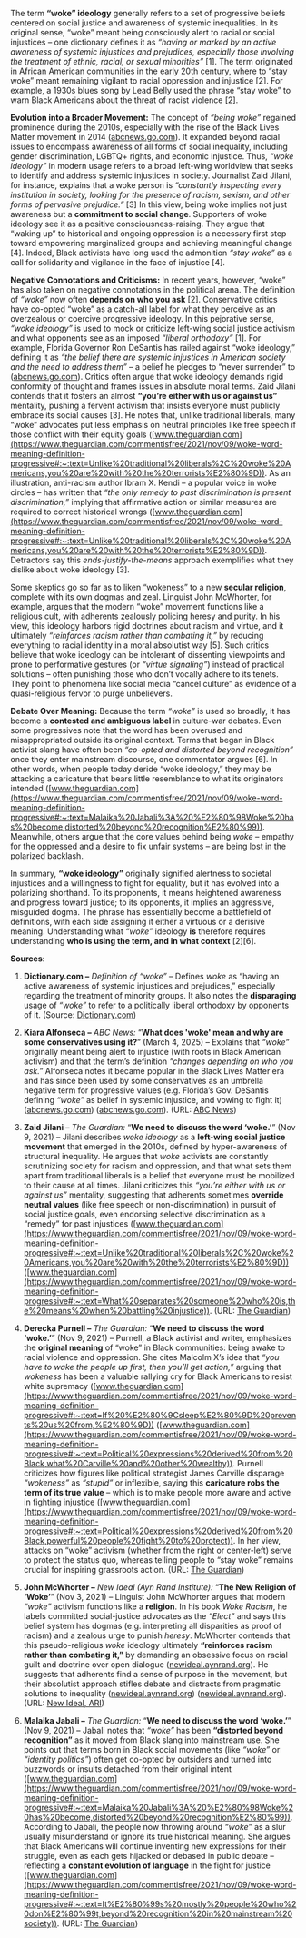 The term **“woke” ideology** generally refers to a set of progressive beliefs centered on social justice and awareness of systemic inequalities. In its original sense, “woke” meant being consciously alert to racial or social injustices – one dictionary defines it as *“having or marked by an active awareness of systemic injustices and prejudices, especially those involving the treatment of ethnic, racial, or sexual minorities”* [1]. The term originated in African American communities in the early 20th century, where to “stay woke” meant remaining vigilant to racial oppression and injustice [2]. For example, a 1930s blues song by Lead Belly used the phrase “stay woke” to warn Black Americans about the threat of racist violence [2]. 

**Evolution into a Broader Movement:** The concept of *“being woke”* regained prominence during the 2010s, especially with the rise of the Black Lives Matter movement in 2014 ([abcnews.go.com](https://abcnews.go.com/Politics/woke-conservatives/story?id=93051138#:~:text=The%20term%2C%20in%20one%20of,police%20shooting%20of%20Michael%20Brown)). It expanded beyond racial issues to encompass awareness of all forms of social inequality, including gender discrimination, LGBTQ+ rights, and economic injustice. Thus, *“woke ideology”* in modern usage refers to a broad left-wing worldview that seeks to identify and address systemic injustices in society. Journalist Zaid Jilani, for instance, explains that a woke person is *“constantly inspecting every institution in society, looking for the presence of racism, sexism, and other forms of pervasive prejudice.”* [3] In this view, being woke implies not just awareness but a **commitment to social change**. Supporters of woke ideology see it as a positive consciousness-raising. They argue that “waking up” to historical and ongoing oppression is a necessary first step toward empowering marginalized groups and achieving meaningful change [4]. Indeed, Black activists have long used the admonition *“stay woke”* as a call for solidarity and vigilance in the face of injustice [4]. 

**Negative Connotations and Criticisms:** In recent years, however, “woke” has also taken on negative connotations in the political arena. The definition of *“woke”* now often **depends on who you ask** [2]. Conservative critics have co-opted “woke” as a catch-all label for what they perceive as an overzealous or coercive progressive ideology. In this pejorative sense, *“woke ideology”* is used to mock or criticize left-wing social justice activism and what opponents see as an imposed *“liberal orthodoxy”* [1]. For example, Florida Governor Ron DeSantis has railed against “woke ideology,” defining it as *“the belief there are systemic injustices in American society and the need to address them”* – a belief he pledges to “never surrender” to ([abcnews.go.com](https://abcnews.go.com/Politics/woke-conservatives/story?id=93051138#:~:text=Woke%20is%20defined%20by%20the,reported%20by%20The%20Washington%20Post)). Critics often argue that woke ideology demands rigid conformity of thought and frames issues in absolute moral terms. Zaid Jilani contends that it fosters an almost **“you’re either with us or against us”** mentality, pushing a fervent activism that insists everyone must publicly embrace its social causes [3]. He notes that, unlike traditional liberals, many “woke” advocates put less emphasis on neutral principles like free speech if those conflict with their equity goals ([www.theguardian.com](https://www.theguardian.com/commentisfree/2021/nov/09/woke-word-meaning-definition-progressive#:~:text=Unlike%20traditional%20liberals%2C%20woke%20Americans,you%20are%20with%20the%20terrorists%E2%80%9D)). As an illustration, anti-racism author Ibram X. Kendi – a popular voice in woke circles – has written that *“the only remedy to past discrimination is present discrimination,”* implying that affirmative action or similar measures are required to correct historical wrongs ([www.theguardian.com](https://www.theguardian.com/commentisfree/2021/nov/09/woke-word-meaning-definition-progressive#:~:text=Unlike%20traditional%20liberals%2C%20woke%20Americans,you%20are%20with%20the%20terrorists%E2%80%9D)). Detractors say this *ends-justify-the-means* approach exemplifies what they dislike about woke ideology [3]. 

Some skeptics go so far as to liken “wokeness” to a new **secular religion**, complete with its own dogmas and zeal. Linguist John McWhorter, for example, argues that the modern “woke” movement functions like a religious cult, with adherents zealously policing heresy and purity. In his view, this ideology harbors rigid doctrines about racism and virtue, and it ultimately *“reinforces racism rather than combating it,”* by reducing everything to racial identity in a moral absolutist way [5]. Such critics believe that woke ideology can be intolerant of dissenting viewpoints and prone to performative gestures (or *“virtue signaling”*) instead of practical solutions – often punishing those who don’t vocally adhere to its tenets. They point to phenomena like social media “cancel culture” as evidence of a quasi-religious fervor to purge unbelievers. 

**Debate Over Meaning:** Because the term *“woke”* is used so broadly, it has become a **contested and ambiguous label** in culture-war debates. Even some progressives note that the word has been overused and misappropriated outside its original context. Terms that began in Black activist slang have often been *“co-opted and distorted beyond recognition”* once they enter mainstream discourse, one commentator argues [6]. In other words, when people today deride “woke ideology,” they may be attacking a caricature that bears little resemblance to what its originators intended ([www.theguardian.com](https://www.theguardian.com/commentisfree/2021/nov/09/woke-word-meaning-definition-progressive#:~:text=Malaika%20Jabali%3A%20%E2%80%98Woke%20has%20become,distorted%20beyond%20recognition%E2%80%99)). Meanwhile, others argue that the core values behind being *woke* – empathy for the oppressed and a desire to fix unfair systems – are being lost in the polarized backlash. 

In summary, **“woke ideology”** originally signified alertness to societal injustices and a willingness to fight for equality, but it has evolved into a polarizing shorthand. To its proponents, it means heightened awareness and progress toward justice; to its opponents, it implies an aggressive, misguided dogma. The phrase has essentially become a battlefield of definitions, with each side assigning it either a virtuous or a derisive meaning. Understanding what *“woke”* ideology **is** therefore requires understanding **who is using the term, and in what context** [2][6]. 

**Sources:**

1. **Dictionary.com –** *Definition of “woke”* – Defines *woke* as “having an active awareness of systemic injustices and prejudices,” especially regarding the treatment of minority groups. It also notes the **disparaging** usage of *“woke”* to refer to a politically liberal orthodoxy by opponents of it. (Source: [Dictionary.com](https://www.dictionary.com/browse/woke)) 

2. **Kiara Alfonseca –** *ABC News:* “**What does 'woke' mean and why are some conservatives using it?**” (March 4, 2025) – Explains that *“woke”* originally meant being alert to injustice (with roots in Black American activism) and that the term’s definition *“changes depending on who you ask.”* Alfonseca notes it became popular in the Black Lives Matter era and has since been used by some conservatives as an umbrella negative term for progressive values (e.g. Florida’s Gov. DeSantis defining *“woke”* as belief in systemic injustice, and vowing to fight it) ([abcnews.go.com](https://abcnews.go.com/Politics/woke-conservatives/story?id=93051138#:~:text=The%20definition%20of%20,depending%20on%20who%20you%20ask)) ([abcnews.go.com](https://abcnews.go.com/Politics/woke-conservatives/story?id=93051138#:~:text=Woke%20is%20defined%20by%20the,reported%20by%20The%20Washington%20Post)). (URL: [ABC News](https://abcnews.go.com/Politics/woke-conservatives/story?id=93051138)) 

3. **Zaid Jilani –** *The Guardian:* “**We need to discuss the word ‘woke.’**” (Nov 9, 2021) – Jilani describes *woke ideology* as a **left-wing social justice movement** that emerged in the 2010s, defined by hyper-awareness of structural inequality. He argues that *woke* activists are constantly scrutinizing society for racism and oppression, and that what sets them apart from traditional liberals is a belief that everyone must be mobilized to their cause at all times. Jilani criticizes this *“you’re either with us or against us”* mentality, suggesting that adherents sometimes **override neutral values** (like free speech or non-discrimination) in pursuit of social justice goals, even endorsing selective discrimination as a “remedy” for past injustices ([www.theguardian.com](https://www.theguardian.com/commentisfree/2021/nov/09/woke-word-meaning-definition-progressive#:~:text=Unlike%20traditional%20liberals%2C%20woke%20Americans,you%20are%20with%20the%20terrorists%E2%80%9D)) ([www.theguardian.com](https://www.theguardian.com/commentisfree/2021/nov/09/woke-word-meaning-definition-progressive#:~:text=What%20separates%20someone%20who%20is,the%20means%20when%20battling%20injustice)). (URL: [The Guardian](https://www.theguardian.com/commentisfree/2021/nov/09/woke-word-meaning-definition-progressive)) 

4. **Derecka Purnell –** *The Guardian:* “**We need to discuss the word ‘woke.’**” (Nov 9, 2021) – Purnell, a Black activist and writer, emphasizes the **original meaning** of “woke” in Black communities: being awake to racial violence and oppression. She cites Malcolm X’s idea that *“you have to wake the people up first, then you’ll get action,”* arguing that *wokeness* has been a valuable rallying cry for Black Americans to resist white supremacy ([www.theguardian.com](https://www.theguardian.com/commentisfree/2021/nov/09/woke-word-meaning-definition-progressive#:~:text=If%20%E2%80%9Csleep%E2%80%9D%20prevents%20us%20from,%E2%80%9D)) ([www.theguardian.com](https://www.theguardian.com/commentisfree/2021/nov/09/woke-word-meaning-definition-progressive#:~:text=Political%20expressions%20derived%20from%20Black,what%20Carville%20and%20other%20wealthy)). Purnell criticizes how figures like political strategist James Carville disparage *“wokeness”* as *“stupid”* or inflexible, saying this **caricature robs the term of its true value** – which is to make people more aware and active in fighting injustice ([www.theguardian.com](https://www.theguardian.com/commentisfree/2021/nov/09/woke-word-meaning-definition-progressive#:~:text=Political%20expressions%20derived%20from%20Black,powerful%20people%20fight%20to%20protect)). In her view, attacks on “woke” activism (whether from the right or center-left) serve to protect the status quo, whereas telling people to “stay woke” remains crucial for inspiring grassroots action. (URL: [The Guardian](https://www.theguardian.com/commentisfree/2021/nov/09/woke-word-meaning-definition-progressive)) 

5. **John McWhorter –** *New Ideal (Ayn Rand Institute):* “**The New Religion of ‘Woke’**” (Nov 3, 2021) – Linguist John McWhorter argues that modern *“woke”* activism functions like a **religion**. In his book *Woke Racism*, he labels committed social-justice advocates as the *“Elect”* and says this belief system has dogmas (e.g. interpreting all disparities as proof of racism) and a zealous urge to punish *heresy*. McWhorter contends that this pseudo-religious *woke* ideology ultimately **“reinforces racism rather than combating it,”** by demanding an obsessive focus on racial guilt and doctrine over open dialogue ([newideal.aynrand.org](https://newideal.aynrand.org/the-new-religion-of-woke/#:~:text=10%20min%20read)). He suggests that adherents find a sense of purpose in the movement, but their absolutist approach stifles debate and distracts from pragmatic solutions to inequality ([newideal.aynrand.org](https://newideal.aynrand.org/the-new-religion-of-woke/#:~:text=Such%20indifference%20outrages%20McWhorter,rejects%20the%20view%20that%20%E2%80%9Cour)) ([newideal.aynrand.org](https://newideal.aynrand.org/the-new-religion-of-woke/#:~:text=McWhorter%E2%80%99s%20damning%20conclusion%20is%20that,in%20its%20condescension%20toward%20blacks)). (URL: [New Ideal, ARI](https://newideal.aynrand.org/the-new-religion-of-woke/)) 

6. **Malaika Jabali –** *The Guardian:* “**We need to discuss the word ‘woke.’**” (Nov 9, 2021) – Jabali notes that *“woke”* has been **“distorted beyond recognition”** as it moved from Black slang into mainstream use. She points out that terms born in Black social movements (like *“woke”* or *“identity politics”*) often get co-opted by outsiders and turned into buzzwords or insults detached from their original intent ([www.theguardian.com](https://www.theguardian.com/commentisfree/2021/nov/09/woke-word-meaning-definition-progressive#:~:text=Malaika%20Jabali%3A%20%E2%80%98Woke%20has%20become,distorted%20beyond%20recognition%E2%80%99)). According to Jabali, the people now throwing around *“woke”* as a slur usually misunderstand or ignore its true historical meaning. She argues that Black Americans will continue inventing new expressions for their struggle, even as each gets hijacked or debased in public debate – reflecting a **constant evolution of language** in the fight for justice ([www.theguardian.com](https://www.theguardian.com/commentisfree/2021/nov/09/woke-word-meaning-definition-progressive#:~:text=It%E2%80%99s%20mostly%20people%20who%20don%E2%80%99t,beyond%20recognition%20in%20mainstream%20society)). (URL: [The Guardian](https://www.theguardian.com/commentisfree/2021/nov/09/woke-word-meaning-definition-progressive))